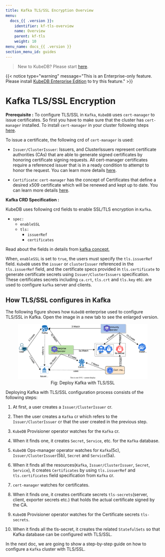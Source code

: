 ```yaml
---
title: Kafka TLS/SSL Encryption Overview
menu:
  docs_{{ .version }}:
    identifier: kf-tls-overview
    name: Overview
    parent: kf-tls
    weight: 10
menu_name: docs_{{ .version }}
section_menu_id: guides
---
```


> New to KubeDB? Please start [here](/docs/README.md).

{{< notice type="warning" message="This is an Enterprise-only feature. Please install [KubeDB Enterprise Edition](/docs/setup/install/enterprise.md) to try this feature." >}}

# Kafka TLS/SSL Encryption

**Prerequisite :** To configure TLS/SSL in `Kafka`, `KubeDB` uses `cert-manager` to issue certificates. So first you have to make sure that the cluster has `cert-manager` installed. To install `cert-manager` in your cluster following steps [here](https://cert-manager.io/docs/installation/kubernetes/).

To issue a certificate, the following crd of `cert-manager` is used:

- `Issuer/ClusterIssuer`: Issuers, and ClusterIssuers represent certificate authorities (CAs) that are able to generate signed certificates by honoring certificate signing requests. All cert-manager certificates require a referenced issuer that is in a ready condition to attempt to honor the request. You can learn more details [here](https://cert-manager.io/docs/concepts/issuer/).

- `Certificate`: `cert-manager` has the concept of Certificates that define a desired x509 certificate which will be renewed and kept up to date. You can learn more details [here](https://cert-manager.io/docs/concepts/certificate/).

**Kafka CRD Specification :**

KubeDB uses following crd fields to enable SSL/TLS encryption in `Kafka`.

- `spec:`
  - `enableSSL`
  - `tls:`
    - `issuerRef`
    - `certificates`
    
Read about the fields in details from [kafka concept](/docs/guides/kafka/concepts/kafka.md),

When, `enableSSL` is set to `true`, the users must specify the `tls.issuerRef` field. `KubeDB` uses the `issuer` or `clusterIssuer` referenced in the `tls.issuerRef` field, and the certificate specs provided in `tls.certificate` to generate certificate secrets using `Issuer/ClusterIssuers` specification. These certificates secrets including `ca.crt`, `tls.crt` and `tls.key` etc. are used to configure `kafka` server and clients.

## How TLS/SSL configures in Kafka

The following figure shows how `KubeDB` enterprise used to configure TLS/SSL in Kafka. Open the image in a new tab to see the enlarged version.

<figure align="center">
<img alt="Deploy Kafka with TLS/SSL" src="/docs/images/kafka/kf-tls.svg">
<figcaption align="center">Fig: Deploy Kafka with TLS/SSL</figcaption>
</figure>

Deploying Kafka with TLS/SSL configuration process consists of the following steps:

1. At first, a user creates a `Issuer/ClusterIssuer` cr.

2. Then the user creates a `Kafka` cr which refers to the `Issuer/ClusterIssuer` cr that the user created in the previous step.

3. `KubeDB` Provisioner  operator watches for the `Kafka` cr.

4. When it finds one, it creates `Secret`, `Service`, etc. for the `Kafka` database.

5. `KubeDB` Ops-manager operator watches for `Kafka`(5c), `Issuer/ClusterIssuer`(5b), `Secret` and `Service`(5a).

6. When it finds all the resources(`Kafka`, `Issuer/ClusterIssuer`, `Secret`, `Service`), it creates `Certificates` by using `tls.issuerRef` and `tls.certificates` field specification from `Kafka` cr.

7. `cert-manager` watches for certificates.

8. When it finds one, it creates certificate secrets `tls-secrets`(server, client, exporter secrets etc.) that holds the actual certificate signed by the CA.

9. `KubeDB` Provisioner  operator watches for the Certificate secrets `tls-secrets`.

10. When it finds all the tls-secret, it creates the related `StatefulSets` so that Kafka database can be configured with TLS/SSL.

In the next doc, we are going to show a step-by-step guide on how to configure a `Kafka` cluster with TLS/SSL.